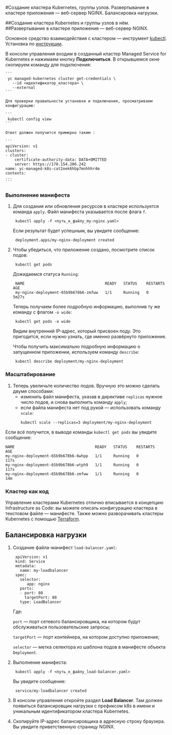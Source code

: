 #Создание кластера Kubernetes, группы узлов. Развертывание в кластере приложения — веб-сервер NGINX. Балансировка нагрузки.

##Создание кластера Kubernetes и группы узлов в нём.
##Развертывание в кластере приложения — веб-сервер NGINX.

Основное средство взаимодействия с кластером — инструмент [kubectl](https://kubernetes.io/ru/docs/reference/kubectl/kubectl/). Установка по [инструкции](https://kubernetes.io/ru/docs/tasks/tools/install-kubectl/).

В консоли управления входим в созданный кластер Managed Service for Kubernetes и нажимаем кнопку **Подключиться**. В открывшемся окне скопируем команду для подключения:

    ```
     yc managed-kubernetes cluster get-credentials \
       --id <идентификатор_кластера> \
       --external
    ```

    Для проверки правильности установки и подключения, просматриваем конфигурацию:

    ```
     kubectl config view
    ```

    Ответ должен получится примерно таким :

    ```
    apiVersion: v1
    clusters:
    - cluster:
        certificate-authority-data: DATA+OMITTED
        server: https://178.154.206.242
    name: yc-managed-k8s-cat2oek6hbp7mnhhhr4m
    contexts:
    ...
    ```

### Выполнение манифеста

1. Для создания или обновления ресурсов в кластере используется команда `apply`. Файл манифеста указывается после флага `f`.

   ```
    kubectl apply -f <путь_к_файлу_my-nginx.yaml>
   ```

   Если результат будет успешным, вы увидите сообщение:

   ```
    deployment.apps/my-nginx-deployment created
   ```

2. Чтобы убедиться, что приложение создано, посмотрите список подов:

   ```
    kubectl get pods
   ```

   Дожидаемся статуса `Running`:

   ```
    NAME                                   READY   STATUS    RESTARTS   AGE
    my-nginx-deployment-65b9b678b6-zmfww   1/1     Running   0          5m27s
   ```

   Теперь получаем более подробную информацию, выполнив ту же команду с флагом `-o wide`:

   ```
    kubectl get pods -o wide
   ```

   Видим внутренний IP-адрес, который присвоен поду. Это пригодится, если нужно узнать, где именно развёрнуто приложение.

   Чтобы получить максимально подробную информацию о запущенном приложении, используем команду `describe`:

   ```
    kubectl describe deployment/my-nginx-deployment
   ```

### Масштабирование

1. Теперь увеличьте количество подов. Вручную это можно сделать двумя способами:
   - изменить файл манифеста, указав в директиве `replicas` нужное число подов, и снова выполнить команду `apply`;
   - если файла манифеста нет под рукой — использовать команду `scale`:
     ```
     kubectl scale --replicas=3 deployment/my-nginx-deployment
     ```

Если всё получится, в выводе команды `kubectl get pods` вы увидите сообщение:

```
NAME                                   READY   STATUS    RESTARTS   AGE
my-nginx-deployment-65b9b678b6-6whpp   1/1     Running   0          117s
my-nginx-deployment-65b9b678b6-wtph9   1/1     Running   0          117s
my-nginx-deployment-65b9b678b6-zmfww   1/1     Running   0          14m
```

### Кластер как код

Управление кластерами Kubernetes отлично вписывается в концепцию Infrastructure as Code: вы можете описать конфигурацию кластера в текстовом файле — манифесте. Также можно разворачивать кластеры Kubernetes с помощью [Terraform](https://registry.tfpla.net/providers/yandex-cloud/yandex/latest/docs/resources/kubernetes_cluster).

## Балансировка нагрузки

1. Создание файла-манифест `load-balancer.yaml`:

   ```
    apiVersion: v1
    kind: Service
    metadata:
      name: my-loadbalancer
    spec:
      selector:
         app: nginx
      ports:
      - port: 80
        targetPort: 80
      type: LoadBalancer
   ```

   Где:

   `port` — порт сетевого балансировщика, на котором будут обслуживаться пользовательские запросы;

   `targetPort` — порт контейнера, на котором доступно приложение;

   `selector` — метка селектора из шаблона подов в манифесте объекта `Deployment`.

2. Выполнение манифеста:

   ```
    kubectl apply -f <путь_к_файлу_load-balancer.yaml>

   ```

   Вы увидите сообщение:

   ```
    service/my-loadbalancer created
   ```

3. В консоли управления откройте раздел **Load Balancer**. Там должен появиться балансировщик нагрузки с префиксом k8s в имени и уникальным идентификатором кластера Kubernetes.
4. Скопируйте IP-адрес балансировщика в адресную строку браузера. Вы увидите приветственную страницу NGINX.
